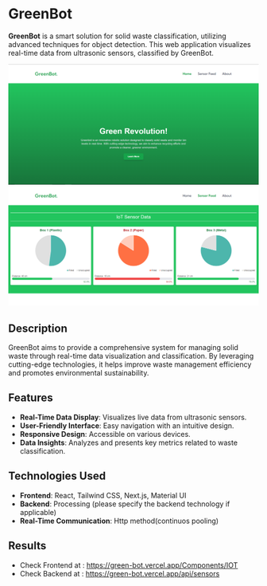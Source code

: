 # GreenBot

**GreenBot** is a smart solution for solid waste classification, utilizing advanced techniques for object detection. This web application visualizes real-time data from ultrasonic sensors, classified by GreenBot.

![Landing Page](/public/LandingPage.PNG)
![Sensor Feed](/public/IOT.PNG)

## Description

GreenBot aims to provide a comprehensive system for managing solid waste through real-time data visualization and classification. By leveraging cutting-edge technologies, it helps improve waste management efficiency and promotes environmental sustainability.

## Features

- **Real-Time Data Display**: Visualizes live data from ultrasonic sensors.
- **User-Friendly Interface**: Easy navigation with an intuitive design.
- **Responsive Design**: Accessible on various devices.
- **Data Insights**: Analyzes and presents key metrics related to waste classification.

## Technologies Used
- **Frontend**: React, Tailwind CSS, Next.js, Material UI
- **Backend**: Processing (please specify the backend technology if applicable)
- **Real-Time Communication**: Http method(continuos pooling)

## Results
- Check Frontend at : https://green-bot.vercel.app/Components/IOT
- Check Backend at : https://green-bot.vercel.app/api/sensors
